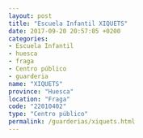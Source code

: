 ```yaml
---
layout: post
title: "Escuela Infantil XIQUETS"
date: 2017-09-20 20:57:05 +0200
categories:
- Escuela Infantil
- huesca
- fraga
- Centro público
- guarderia
name: "XIQUETS"
province: "Huesca"
location: "Fraga"
code: "22010402"
type: "Centro público"
permalink: /guarderias/xiquets.html
---
```


